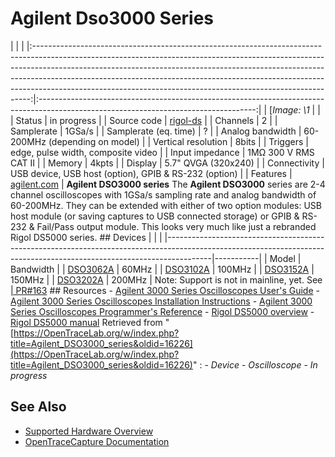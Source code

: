 # Agilent Dso3000 Series
| | | |:-----------------------------------------------------------------------------------------------------------------------------------------------------------------------------------------------------------------------------------------------------------------------------------------------------------------------------------------------------------------------------------------------------:|:------------------------------------------------------------------------------------------------------------------------------------:| | [*Image: \1* | | | Status | in progress | | Source code | [rigol-ds](http://github.com/OpenTraceLab/?p=OpenTraceCapture.git;a=tree;f=src/hardware/rigol-ds) | | Channels | 2 | | Samplerate | 1GSa/s | | Samplerate (eq. time) | ? | | Analog bandwidth | 60-200MHz (depending on model) | | Vertical resolution | 8bits | | Triggers | edge, pulse width, composite video | | Input impedance | 1MΩ 300 V RMS CAT II | | Memory | 4kpts | | Display | 5.7" QVGA (320x240) | | Connectivity | USB device, USB host (option), GPIB & RS-232 (option) | | Features | [agilent.com](http://www.home.agilent.com/en/pc-1562658/1000-series-oscilloscope) | **Agilent DSO3000 series** The **Agilent DSO3000** series are 2-4 channel oscilloscopes with 1GSa/s sampling rate and analog bandwidth of 60-200MHz. They can be extended with either of two option modules: USB host module (or saving captures to USB connected storage) or GPIB & RS-232 & Fail/Pass output module. This looks very much like just a rebranded Rigol DS5000 series. ## Devices | | | |-----------------------------------------------------------------------------------------------------------------------------------------------------------------------|-----------| | Model | Bandwidth | | [DSO3062A](https://OpenTraceLab.org/w/index.php?title=Agilent_DSO3062A&action=edit&redlink=1 "Agilent DSO3062A \(page does not exist\)") | 60MHz | | [DSO3102A](https://OpenTraceLab.org/w/index.php?title=Agilent_DSO3102A&action=edit&redlink=1 "Agilent DSO3102A \(page does not exist\)") | 100MHz | | [DSO3152A](https://OpenTraceLab.org/w/index.php?title=Agilent_DSO3152A&action=edit&redlink=1 "Agilent DSO3152A \(page does not exist\)") | 150MHz | | [DSO3202A](https://OpenTraceLab.org/w/index.php?title=Agilent_DSO3202A&action=edit&redlink=1 "Agilent DSO3202A \(page does not exist\)") | 200MHz | Note: Support is not in mainline, yet. See [| PR#163](https://github.com/opentracelab/OpenTraceCapture/pull/163) ## Resources \- [Agilent 3000 Series Oscilloscopes User's Guide](https://www.keysight.com/zz/en/assets/9018-05260/user-manuals/9018-05260.pdf) \- [Agilent 3000 Series Oscilloscopes Installation Instructions](https://www.keysight.com/zz/en/assets/9018-05988/installation-guides/9018-05988.pdf) \- [Agilent 3000 Series Oscilloscopes Programmer's Reference](https://www.keysight.com/zz/en/assets/9018-05335/programming-guides/9018-05335.pdf) \- [Rigol DS5000 overview](http://www.miko.hk/Rigol/DS5022M.htm) \- [Rigol DS5000 manual](http://www.instruments-systemes.fr/dl5000Cgb.htm)
Retrieved from "[https://OpenTraceLab.org/w/index.php?title=Agilent_DSO3000_series&oldid=16226](https://OpenTraceLab.org/w/index.php?title=Agilent_DSO3000_series&oldid=16226)"
: \- *Device* \- *Oscilloscope* \- *In progress*
## See Also
- [Supported Hardware Overview](../supported-hardware.md)
- [OpenTraceCapture Documentation](../../opentracecapture/overview.md)
